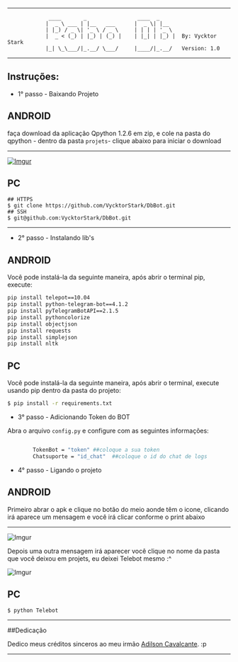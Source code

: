 * * *

                 ____       _                ____  _
                |  _ \ ___ | |__   ___      |  _ \| |__  
                | |_) / _ \| '_ \ / _ \     | | | | '_ \
                |  _ < (_) | |_) | (_) |    | |_| | |_) |  By: Vycktor Stark
                |_| \_\___/|_.__/ \___/     |____/|_.__/   Version: 1.0

                
* * *


## Instruções:

* 1° passo - Baixando Projeto

## ANDROID
faça download da aplicação Qpython 1.2.6 em zip, e cole na pasta do qpython - dentro da pasta `projets`- clique abaixo para iniciar o download

 ------------
[![Imgur](http://i.imgur.com/OdyD3PT.jpg)](https://github.com/qpython-android/qpython/releases/download/1.2.6/qpython-app-release-1.2.6.apk)
## PC
```
## HTTPS
$ git clone https://github.com/VycktorStark/DbBot.git
## SSH
$ git@github.com:VycktorStark/DbBot.git
```
 ------------


* 2° passo - Instalando lib's

## ANDROID
Você pode instalá-la da seguinte maneira, após abrir o terminal pip, execute:
```bash
pip install telepot==10.04
pip install python-telegram-bot==4.1.2
pip install pyTelegramBotAPI==2.1.5
pip install pythoncolorize
pip install objectjson
pip install requests
pip install simplejson
pip install nltk
```
## PC
Você pode instalá-la da seguinte maneira, após abrir o terminal, execute usando pip dentro da pasta do projeto:
```bash
$ pip install -r requirements.txt
```


* 3° passo - Adicionando Token do BOT

Abra o arquivo `config.py` e configure com as seguintes informações:
```Bash

        TokenBot = "token" ##coloque a sua token
        Chatsuporte = "id_chat"  ##coloque o id do chat de logs
```

* 4° passo - Ligando o projeto

## ANDROID
Primeiro abrar o apk e clique no botão do meio aonde têm o icone, clicando irá aparece um mensagem e você irá clicar conforme o print abaixo

------------
![Imgur](http://i.imgur.com/uTvVELm.jpg)

Depois uma outra mensagem irá aparecer você clique no nome da pasta que você deixou em projets, eu deixei Telebot mesmo :^

![Imgur](http://i.imgur.com/NHM57Yv.jpg)

## PC
```$ python Telebot```


* * *

##Dedicação

Dedico meus créditos sinceros ao meu irmão [Adilson Cavalcante](https://github.com/Player4NoobWinner). :p

* * *
